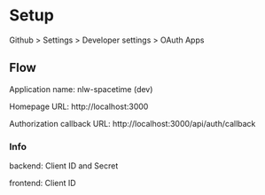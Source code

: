# Setup
Github > Settings > Developer settings > OAuth Apps 

## Flow
Application name: nlw-spacetime (dev)

Homepage URL: http://localhost:3000

Authorization callback URL: http://localhost:3000/api/auth/callback

### Info
backend: Client ID and Secret

frontend: Client ID
